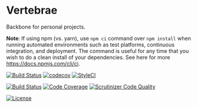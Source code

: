 # Vertebrae
Backbone for personal projects.

**Note**: If using npm (vs. yarn), use `npm ci` command over `npm install` when running automated environments such as test platforms, continuous integration, and deployment. The command is useful for any time that you wish to do a clean install of your dependencies. See here for more https://docs.npmjs.com/cli/ci.

[![Build Status](https://travis-ci.org/nlmenke/vertebrae.svg?branch=master)](https://travis-ci.org/nlmenke/vertebrae)
[![codecov](https://codecov.io/gh/nlmenke/vertebrae/branch/master/graph/badge.svg)](https://codecov.io/gh/nlmenke/vertebrae)
[![StyleCI](https://github.styleci.io/repos/153017543/shield?style=flat)](https://github.styleci.io/repos/153017543)

[![Build Status](https://scrutinizer-ci.com/g/nlmenke/vertebrae/badges/build.png?b=master)](https://scrutinizer-ci.com/g/nlmenke/vertebrae/build-status/master)
[![Code Coverage](https://scrutinizer-ci.com/g/nlmenke/vertebrae/badges/coverage.png?b=master)](https://scrutinizer-ci.com/g/nlmenke/vertebrae/?branch=master)
[![Scrutinizer Code Quality](https://scrutinizer-ci.com/g/nlmenke/vertebrae/badges/quality-score.png?b=master)](https://scrutinizer-ci.com/g/nlmenke/vertebrae/?branch=master)

[![License](https://img.shields.io/badge/license-MIT-428F7E.svg)](https://github.com/nlmenke/vertebrae/blob/master/LICENSE.md)
